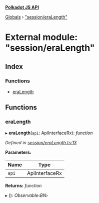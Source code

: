 **[Polkadot JS API](../README.md)**

[Globals](../globals.md) › [&quot;session/eraLength&quot;](_session_eralength_.md)

# External module: "session/eraLength"

## Index

### Functions

* [eraLength](_session_eralength_.md#eralength)

## Functions

###  eraLength

▸ **eraLength**(`api`: ApiInterfaceRx): *function*

*Defined in [session/eraLength.ts:13](https://github.com/polkadot-js/api/blob/587c988/packages/api-derive/src/session/eraLength.ts#L13)*

**Parameters:**

Name | Type |
------ | ------ |
`api` | ApiInterfaceRx |

**Returns:** *function*

▸ (): *Observable‹BN›*